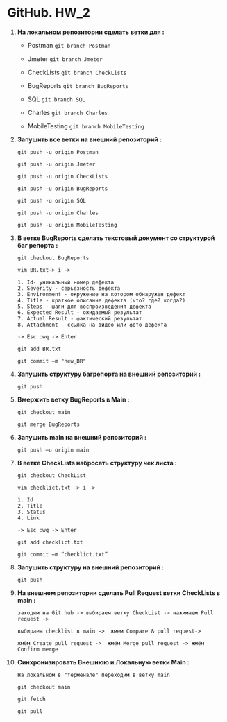 
#  GitHub. HW_2
1.  **На локальном репозитории сделать ветки для :**

    + Postman      `git branch Postman`
  
    + Jmeter      `git branch Jmeter`
  
    + CheckLists   `git branch CheckLists`
  
    + BugReports   `git branch BugReports`
  
    + SQL          `git branch SQL`
  
    + Charles      `git branch Charles`
  
    + MobileTesting `git branch MobileTesting`
  

2.  **Запушить все ветки на внешний репозиторий :**

     
     `git push -u origin Postman`
     
     `git push -u origin Jmeter`
     
     `git push -u origin CheckLists`
     
     `git push –u origin BugReports`		 
     
     `git push -u origin SQL`
     
     `git push -u origin Charles`
     
     `git push -u origin MobileTesting`

3. **В ветке BugReports сделать текстовый документ со структурой баг репорта :**

     `git checkout BugReports`
     
     `vim BR.txt-> i -> `
     
       1. Id- уникальный номер дефекта
       2. Severity - серьезность дефекта
       3. Environment - окружение на котором обнаружен дефект
       4. Title - краткое описание дефекта (что? где? когда?)
       5. Steps - шаги для воспроизведения дефекта
       6. Expected Result - ожидаемый результат
       7. Actual Result - фактический результат
       8. Attachment - ссылка на видео или фото дефекта
       
     `-> Esc :wq -> Enter`

      `git add BR.txt`
 
      `git commit –m "new_BR"`

4. **Запушить структуру багрепорта на внешний репозиторий :**

      `git push`
    
5. **Вмержить ветку BugReports в Main :**

     `git checkout main`
 
     `git merge BugReports`

6. **Запушить main на внешний репозиторий :**
 
     `git push –u origin main`

7. **В ветке CheckLists набросать структуру чек листа :**

     `git checkout CheckList`
     
     `vim checklict.txt -> i ->`
     
       1. Id
       2. Title
       3. Status
       4. Link

      `-> Esc :wq -> Enter`

      `git add checklict.txt`
 
      `git commit –m “checklict.txt”`

8. **Запушить структуру на внешний репозиторий :** 

      `git push`

9. **На внешнем репозитории сделать Pull Request ветки CheckLists в main :**
 
      `заходим на Git hub -> выбираем ветку CheckList -> нажимаем Pull request ->`
      
      `выбираем checklist в main ->  жмем Compare & pull request->`
      
      `жмём Create pull request ->  жмём Merge pull request -> жмём Confirm merge`

10. **Синхронизировать Внешнюю и Локальную ветки Main :** 

        На локальном в "терменале" переходим в ветку main
        
      `git checkout main`
  
      `git fetch`
  
       `git pull`
